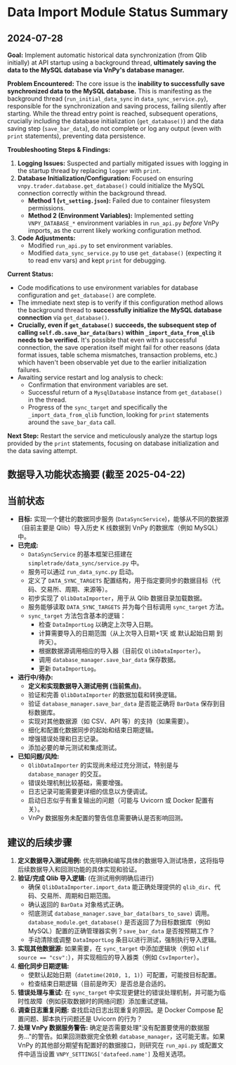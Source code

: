 # Data Import Module Status Summary

## 2024-07-28

**Goal:** Implement automatic historical data synchronization (from Qlib initially) at API startup using a background thread, **ultimately saving the data to the MySQL database via VnPy's database manager.**

**Problem Encountered:** The core issue is the **inability to successfully save synchronized data to the MySQL database.** This is manifesting as the background thread (`run_initial_data_sync` in `data_sync_service.py`), responsible for the synchronization and saving process, failing silently after starting. While the thread entry point is reached, subsequent operations, crucially including the database initialization (`get_database()`) and the data saving step (`save_bar_data`), do not complete or log any output (even with `print` statements), preventing data persistence.

**Troubleshooting Steps & Findings:**

1.  **Logging Issues:** Suspected and partially mitigated issues with logging in the startup thread by replacing `logger` with `print`.
2.  **Database Initialization/Configuration:** Focused on ensuring `vnpy.trader.database.get_database()` could initialize the MySQL connection correctly within the background thread.
    *   **Method 1 (`vt_setting.json`):** Failed due to container filesystem permissions.
    *   **Method 2 (Environment Variables):** Implemented setting `VNPY_DATABASE_*` environment variables in `run_api.py` *before* VnPy imports, as the current likely working configuration method.
3.  **Code Adjustments:**
    *   Modified `run_api.py` to set environment variables.
    *   Modified `data_sync_service.py` to use `get_database()` (expecting it to read env vars) and kept `print` for debugging.

**Current Status:**

*   Code modifications to use environment variables for database configuration and `get_database()` are complete.
*   The immediate next step is to verify if this configuration method allows the background thread to **successfully initialize the MySQL database connection** via `get_database()`.
*   **Crucially, even if `get_database()` succeeds, the subsequent step of calling `self.db.save_bar_data(bars)` within `_import_data_from_qlib` needs to be verified.** It's possible that even with a successful connection, the save operation itself might fail for other reasons (data format issues, table schema mismatches, transaction problems, etc.) which haven't been observable yet due to the earlier initialization failures.
*   Awaiting service restart and log analysis to check:
    *   Confirmation that environment variables are set.
    *   Successful return of a `MysqlDatabase` instance from `get_database()` in the thread.
    *   Progress of the `sync_target` and specifically the `_import_data_from_qlib` function, looking for `print` statements around the `save_bar_data` call.

**Next Step:** Restart the service and meticulously analyze the startup logs provided by the `print` statements, focusing on database initialization and the data saving attempt.

## 数据导入功能状态摘要 (截至 2025-04-22)

## 当前状态

*   **目标:** 实现一个健壮的数据同步服务 (`DataSyncService`)，能够从不同的数据源（目前主要是 Qlib）导入历史 K 线数据到 VnPy 的数据库（例如 MySQL）中。
*   **已完成:**
    *   `DataSyncService` 的基本框架已搭建在 `simpletrade/data_sync/service.py` 中。
    *   服务可以通过 `run_data_sync.py` 启动。
    *   定义了 `DATA_SYNC_TARGETS` 配置结构，用于指定要同步的数据目标（代码、交易所、周期、来源等）。
    *   初步实现了 `QlibDataImporter`，用于从 Qlib 数据目录加载数据。
    *   服务能够读取 `DATA_SYNC_TARGETS` 并为每个目标调用 `sync_target` 方法。
    *   `sync_target` 方法包含基本的逻辑：
        *   检查 `DataImportLog` 以确定上次导入日期。
        *   计算需要导入的日期范围（从上次导入日期+1天 或 默认起始日期 到 昨天）。
        *   根据数据源调用相应的导入器（目前仅 `QlibDataImporter`）。
        *   调用 `database_manager.save_bar_data` 保存数据。
        *   更新 `DataImportLog`。
*   **进行中/待办:**
    *   **定义和实现数据导入测试用例 (当前焦点)**。
    *   验证和完善 `QlibDataImporter` 的数据加载和转换逻辑。
    *   验证 `database_manager.save_bar_data` 是否能正确将 `BarData` 保存到目标数据库。
    *   实现对其他数据源（如 CSV、API 等）的支持（如果需要）。
    *   细化和配置化数据同步的起始和结束日期逻辑。
    *   增强错误处理和日志记录。
    *   添加必要的单元测试和集成测试。
*   **已知问题/风险:**
    *   `QlibDataImporter` 的实现尚未经过充分测试，特别是与 `database_manager` 的交互。
    *   错误处理机制比较基础，需要增强。
    *   日志记录可能需要更详细的信息以方便调试。
    *   启动日志似乎有重复输出的问题（可能与 Uvicorn 或 Docker 配置有关）。
    *   VnPy 数据服务未配置的警告信息需要确认是否影响回测。

## 建议的后续步骤

1.  **定义数据导入测试用例:** 优先明确和编写具体的数据导入测试场景，这将指导后续数据导入和回测功能的具体实现和验证。
2.  **验证/完成 Qlib 导入逻辑:** (在测试用例明确后进行)
    *   确保 `QlibDataImporter.import_data` 能正确处理提供的 `qlib_dir`、代码、交易所、周期和日期范围。
    *   确认返回的 `BarData` 对象格式正确。
    *   彻底测试 `database_manager.save_bar_data(bars_to_save)` 调用。`database_module.get_database()` 是否返回了为目标数据库（例如 MySQL）配置的正确管理器实例？`save_bar_data` 是否按预期工作？
    *   手动清除或调整 `DataImportLog` 条目以进行测试，强制执行导入逻辑。
3.  **实现其他数据源:** 如果需要，在 `sync_target` 中添加逻辑块（例如 `elif source == "csv":`），并实现相应的导入器类（例如 `CsvImporter`）。
4.  **细化同步日期逻辑:**
    *   使默认起始日期（`datetime(2010, 1, 1)`）可配置，可能按目标配置。
    *   检查结束日期逻辑（目前是昨天）是否总是合适的。
5.  **错误处理与重试:** 在 `sync_target` 中实现更健壮的错误处理机制，并可能为临时性故障（例如获取数据时的网络问题）添加重试逻辑。
6.  **调查日志重复问题:** 查找启动日志出现重复的原因。是 Docker Compose 配置问题、脚本执行问题还是 Uvicorn 的行为？
7.  **处理 VnPy 数据服务警告:** 确定是否需要处理"没有配置要使用的数据服务..."的警告。如果回测数据完全依赖 `database_manager`，这可能无害。如果 VnPy 的其他部分期望有配置好的数据接口，则研究在 `run_api.py` 或配置文件中适当设置 `VNPY_SETTINGS['datafeed.name']` 及相关选项。